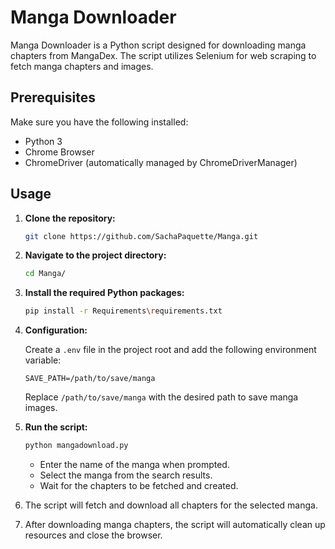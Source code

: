 # Manga Downloader

Manga Downloader is a Python script designed for downloading manga chapters from MangaDex. The script utilizes Selenium for web scraping to fetch manga chapters and images.

## Prerequisites

Make sure you have the following installed:

- Python 3
- Chrome Browser
- ChromeDriver (automatically managed by ChromeDriverManager)

## Usage

1. **Clone the repository:**

    ```bash
    git clone https://github.com/SachaPaquette/Manga.git
    ```

2. **Navigate to the project directory:**

    ```bash
    cd Manga/
    ```

3. **Install the required Python packages:**

    ```bash
    pip install -r Requirements\requirements.txt
    ```

4. **Configuration:**

    Create a `.env` file in the project root and add the following environment variable:

    ```env
    SAVE_PATH=/path/to/save/manga
    ```

    Replace `/path/to/save/manga` with the desired path to save manga images.

5. **Run the script:**

    ```bash
    python mangadownload.py
    ```
    - Enter the name of the manga when prompted.
    - Select the manga from the search results.
    - Wait for the chapters to be fetched and created.

6. The script will fetch and download all chapters for the selected manga.

7. After downloading manga chapters, the script will automatically clean up resources and close the browser.
